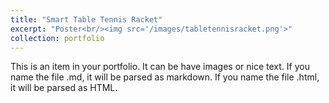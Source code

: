 ```yaml
---
title: "Smart Table Tennis Racket"
excerpt: "Poster<br/><img src='/images/tabletennisracket.png'>"
collection: portfolio
---
```


This is an item in your portfolio. It can be have images or nice text. If you name the file .md, it will be parsed as markdown. If you name the file .html, it will be parsed as HTML. 
